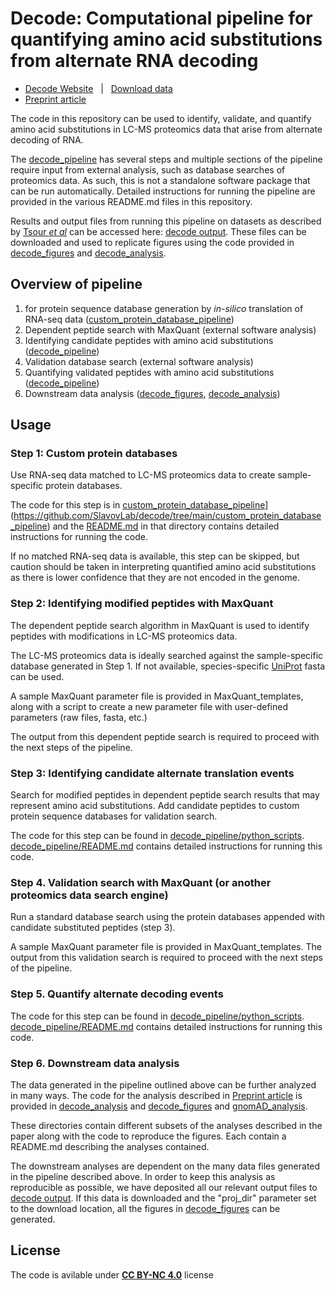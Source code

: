 # Decode: Computational pipeline for quantifying amino acid substitutions from alternate RNA decoding



* [Decode Website](https://decode.slavovlab.net) &nbsp; | &nbsp; [Download data](https://decode.slavovlab.net/mass-spec/data)
* [Preprint article](https://doi.org/10.1101/2024.08.26.609665)


The code in this repository can be used to identify, validate, and quantify amino acid substitutions in LC-MS proteomics data that arise from alternate decoding of RNA.

The [decode_pipeline](https://github.com/SlavovLab/decode/tree/main/decode_pipeline) has several steps and multiple sections of the pipeline require input from external analysis, such as database searches of proteomics data. As such, this is not a standalone software package that can be run automatically. Detailed instructions for running the pipeline are provided in the various README.md files in this repository.

Results and output files from running this pipeline on datasets as described by [Tsour *et al*](https://doi.org/10.1101/2024.08.26.609665) can be accessed here: [decode output](https://drive.google.com/open?id=15YoTBTZh4MdtAqHbibkYieEqyLyFi5hb&usp=drive_fs). These files can be downloaded and used to replicate figures using the code provided in [decode_figures](https://github.com/SlavovLab/decode/tree/main/decode_figures) and [decode_analysis](https://github.com/SlavovLab/decode/tree/main/decode_analysis).

## Overview of pipeline
1. for protein sequence database generation by *in-silico* translation of RNA-seq data ([custom_protein_database_pipeline](https://github.com/SlavovLab/decode/tree/main/custom_protein_database_pipeline))
2. Dependent peptide search with MaxQuant (external software analysis)
3. Identifying candidate peptides with amino acid substitutions  ([decode_pipeline](https://github.com/SlavovLab/decode/tree/main/decode_pipeline))
4. Validation database search (external software analysis)
5. Quantifying validated peptides with amino acid substitutions ([decode_pipeline](https://github.com/SlavovLab/decode/tree/main/decode_pipeline))
6. Downstream data analysis ([decode_figures](https://github.com/SlavovLab/decode/tree/main/decode_figures), [decode_analysis](https://github.com/SlavovLab/decode/tree/main/decode_analysis))

## Usage
### Step 1: Custom protein databases
Use RNA-seq data matched to LC-MS proteomics data to create sample-specific protein databases.

The code for this step is in [custom_protein_database_pipeline](custom_protein_database_pipeline)](https://github.com/SlavovLab/decode/tree/main/custom_protein_database_pipeline) and the [README.md](custom_protein_database_pipeline/README.md) in that directory contains detailed instructions for running the code.

If no matched RNA-seq data is available, this step can be skipped, but caution should be taken in interpreting quantified amino acid substitutions as there is lower confidence that they are not encoded in the genome.

### Step 2: Identifying modified peptides with MaxQuant
The dependent peptide search algorithm in MaxQuant is used to identify peptides with modifications in LC-MS proteomics data.

The LC-MS proteomics data is ideally searched against the sample-specific database generated in Step 1. If not available, species-specific [UniProt](https://www.uniprot.org/) fasta can be used.

A sample MaxQuant parameter file is provided in MaxQuant_templates, along with a script to create a new parameter file with user-defined parameters (raw files, fasta, etc.)

The output from this dependent peptide search is required to proceed with the next steps of the pipeline.

### Step 3: Identifying candidate alternate translation events
Search for modified peptides in dependent peptide search results that may represent amino acid substitutions. Add candidate peptides to custom protein sequence databases for validation search.

The code for this step can be found in [decode_pipeline/python_scripts](https://github.com/SlavovLab/decode/tree/main/decode_pipeline/python_scripts). [decode_pipeline/README.md](decode_pipeline/README.md) contains detailed instructions for running this code.

### Step 4. Validation search with MaxQuant (or another proteomics data search engine)
Run a standard database search using the protein databases appended with candidate substituted peptides (step 3).

A sample MaxQuant parameter file is provided in MaxQuant_templates. The output from this validation search is required to proceed with the next steps of the pipeline.

### Step 5. Quantify alternate decoding events
The code for this step can be found in [decode_pipeline/python_scripts]([https://github.com/SlavovLab/decode/tree/main/decode_pipeline/python_scripts). [decode_pipeline/README.md](decode_pipeline/README.md) contains detailed instructions for running this code.

### Step 6. Downstream data analysis
The data generated in the pipeline outlined above can be further analyzed in many ways. The code for the analysis described in [Preprint article](https://doi.org/10.1101/2024.08.26.609665) is provided in [decode_analysis](decode_analysis) and [decode_figures]([decode_figures](https://github.com/SlavovLab/decode/tree/main/decode_figures)) and [gnomAD_analysis](https://github.com/SlavovLab/decode/tree/main/gnomAD_analysis).

These directories contain different subsets of the analyses described in the paper along with the code to reproduce the figures. Each contain a README.md describing the analyses contained.

The downstream analyses are dependent on the many data files generated in the pipeline described above. In order to keep this analysis as reproducible as possible, we have deposited all our relevant output files to [decode output](https://drive.google.com/open?id=15YoTBTZh4MdtAqHbibkYieEqyLyFi5hb&usp=drive_fs). If this data is downloaded and the "proj_dir" parameter set to the download location, all the figures in [decode_figures](https://github.com/SlavovLab/decode/tree/main/decode_figures) can be generated.

## License
The code is avilable under **[CC BY-NC 4.0](https://creativecommons.org/licenses/by-nc/4.0/)** license 
